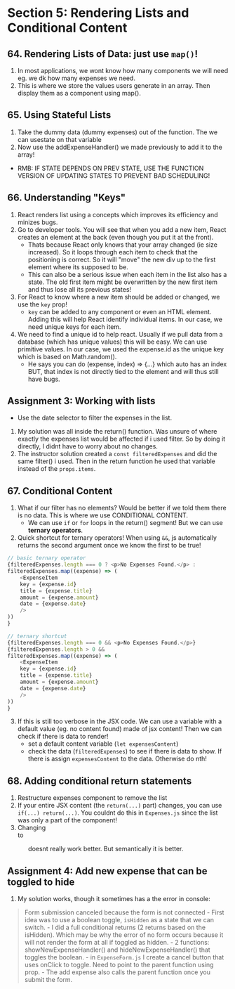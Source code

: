 # Section 5: Rendering Lists and Conditional Content

## 64. Rendering Lists of Data: just use `map()`!
1. In most applications, we wont know how many components we will need eg. we dk how many expenses we need.
2. This is where we store the values users generate in an array. Then display them as a component using map().

## 65. Using Stateful Lists
1. Take the dummy data (dummy expenses) out of the function. The we can usestate on that variable
2. Now use the addExpenseHandler() we made previously to add it to the array!
- RMB: IF STATE DEPENDS ON PREV STATE, USE THE FUNCTION VERSION OF UPDATING STATES TO PREVENT BAD SCHEDULING!

## 66. Understanding "Keys"
1. React renders list using a concepts which improves its efficiency and minizes bugs.
2. Go to developer tools. You will see that when you add a new item, React creates an element at the back (even though you put it at the front).
    - Thats because React only knows that your array changed (ie size increased). So it loops through each item to check that the positioning is correct. So it will "move" the new div up to the first element where its supposed to be.
    - This can also be a serious issue when each item in the list also has a state. The old first item might be overwritten by the new first item and thus lose all its previous states!
3. For React to know where a new item should be added or changed, we use the `key` prop!
    - `key` can be added to any component or even an HTML element. Adding this will help React identify individual items. In our case, we need unique keys for each item.
4. We need to find a unique id to help react. Usually if we pull data from a database (which has unique values) this will be easy. We can use primitive values. In our case, we used the expense.id as the unique key which is based on Math.random().
    - He says you can do (expense, index) => {...} which auto has an index BUT, that index is not directly tied to the element and will thus still have bugs.


## Assignment 3: Working with lists
* Use the date selector to filter the expenses in the list.
1. My solution was all inside the return() function. Was unsure of where exactly the expenses list would be affected if i used filter. So by doing it directly, I didnt have to worry about no changes.
2. The instructor solution created a `const filteredExpenses` and did the same filter() i used. Then in the return function he used that variable instead of the `props.items`.


## 67. Conditional Content
1. What if our filter has no elements? Would be better if we told them there is no data. This is where we use CONDITIONAL CONTENT.
    - We can use `if` or `for` loops in the return() segment! But we can use **ternary operators**.
2. Quick shortcut for ternary operators! When using `&&`, js automatically returns the second argument once we know the first to be true!
```js
// basic ternary operator
{filteredExpenses.length === 0 ? <p>No Expenses Found.</p> :
filteredExpenses.map((expense) => (
    <ExpenseItem 
    key = {expense.id}
    title = {expense.title}
    amount = {expense.amount}
    date = {expense.date}
    />
))
}

// ternary shortcut
{filteredExpenses.length === 0 && <p>No Expenses Found.</p>}
{filteredExpenses.length > 0 && 
filteredExpenses.map((expense) => (
    <ExpenseItem 
    key = {expense.id}
    title = {expense.title}
    amount = {expense.amount}
    date = {expense.date}
    />
))
}
```
3. If this is still too verbose in the JSX code. We can use a variable with a default value (eg. no content found) made of jsx content! Then we can check if there is data to render!
    - set a default content variable (`let expensesContent`)
    - check the data (`filteredExpenses`) to see if there is data to show. If there is assign `expensesContent` to the data. Otherwise do nth!


## 68. Adding conditional return statements
1. Restructure expenses component to remove the list
2. If your entire JSX content (the `return(...)` part) changes, you can use `if(...) return(...)`. You couldnt do this in `Expenses.js` since the list was only a part of the component!
3. Changing <div> to <ul> doesnt really work better. But semantically it is better.

## Assignment 4: Add new expense that can be toggled to hide
1. My solution works, though it sometimes has a the error in console:
> Form submission canceled because the form is not connected
    - First idea was to use a boolean toggle, `isHidden` as a state that we can switch.
    - I did a full conditional returns (2 returns based on the isHidden). Which may be why the error of no form occurs because it will not render the form at all if toggled as hidden.
    - 2 functions: showNewExpenseHandler() and hideNewExpenseHandler() that toggles the boolean.
    - in `ExpenseForm.js` I create a cancel button that uses onClick to toggle. Need to point to the parent function using prop.
    - The add expense also calls the parent function once you submit the form.
